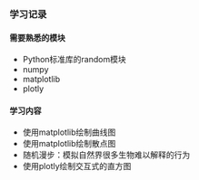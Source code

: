 ### 学习记录

#### 需要熟悉的模块
- Python标准库的random模块
- numpy
- matplotlib
- plotly

#### 学习内容
- 使用matplotlib绘制曲线图
- 使用matplotlib绘制散点图
- 随机漫步：模拟自然界很多生物难以解释的行为
- 使用plotly绘制交互式的直方图